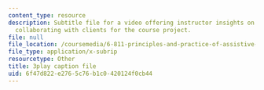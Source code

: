 ```yaml
---
content_type: resource
description: Subtitle file for a video offering instructor insights on choosing and
  collaborating with clients for the course project.
file: null
file_location: /coursemedia/6-811-principles-and-practice-of-assistive-technology-fall-2014/6f47d822e2765c76b1c0420124f0cb44_Wup3xqOvvpA.vtt
file_type: application/x-subrip
resourcetype: Other
title: 3play caption file
uid: 6f47d822-e276-5c76-b1c0-420124f0cb44
---
```

